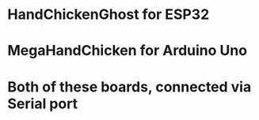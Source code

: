 # HandChickenGhost for ESP32
# MegaHandChicken for Arduino Uno
# Both of these boards, connected via Serial port
